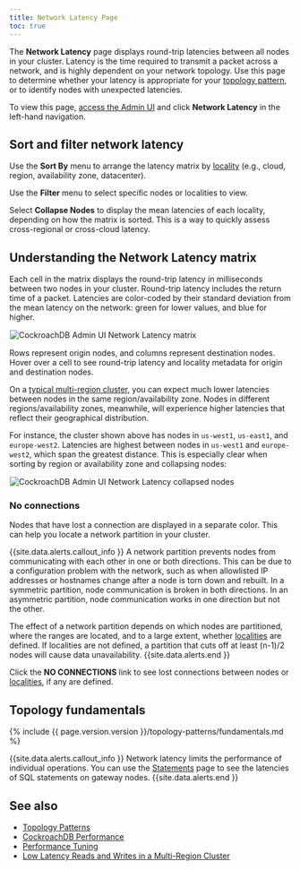 ```yaml
---
title: Network Latency Page
toc: true
---
```


The **Network Latency** page displays round-trip latencies between all nodes in your cluster. Latency is the time required to transmit a packet across a network, and is highly dependent on your network topology. Use this page to determine whether your latency is appropriate for your [topology pattern](topology-patterns.html), or to identify nodes with unexpected latencies.

To view this page, [access the Admin UI](admin-ui-overview.html#admin-ui-access) and click **Network Latency** in the left-hand navigation.

## Sort and filter network latency

Use the **Sort By** menu to arrange the latency matrix by [locality](cockroach-start.html#locality) (e.g., cloud, region, availability zone, datacenter).

Use the **Filter** menu to select specific nodes or localities to view.

Select **Collapse Nodes** to display the mean latencies of each locality, depending on how the matrix is sorted. This is a way to quickly assess cross-regional or cross-cloud latency.

## Understanding the Network Latency matrix

Each cell in the matrix displays the round-trip latency in milliseconds between two nodes in your cluster. Round-trip latency includes the return time of a packet. Latencies are color-coded by their standard deviation from the mean latency on the network: green for lower values, and blue for higher.

<img src="{{ 'images/v20.1/admin_ui_network_latency_matrix.png' | relative_url }}" alt="CockroachDB Admin UI Network Latency matrix" style="border:1px solid #eee;max-width:100%" />

Rows represent origin nodes, and columns represent destination nodes. Hover over a cell to see round-trip latency and locality metadata for origin and destination nodes.

On a [typical multi-region cluster](demo-low-latency-multi-region-deployment.html#step-4-access-the-admin-ui), you can expect much lower latencies between nodes in the same region/availability zone. Nodes in different regions/availability zones, meanwhile, will experience higher latencies that reflect their geographical distribution.

For instance, the cluster shown above has nodes in `us-west1`, `us-east1`, and `europe-west2`. Latencies are highest between nodes in `us-west1` and `europe-west2`, which span the greatest distance. This is especially clear when sorting by region or availability zone and collapsing nodes:

<img src="{{ 'images/v20.1/admin_ui_network_latency_collapsed_nodes.png' | relative_url }}" alt="CockroachDB Admin UI Network Latency collapsed nodes" style="border:1px solid #eee;max-width:100%" />

### No connections

Nodes that have lost a connection are displayed in a separate color. This can help you locate a network partition in your cluster.

{{site.data.alerts.callout_info }}
A network partition prevents nodes from communicating with each other in one or both directions. This can be due to a configuration problem with the network, such as when allowlisted IP addresses or hostnames change after a node is torn down and rebuilt. In a symmetric partition, node communication is broken in both directions. In an asymmetric partition, node communication works in one direction but not the other.

The effect of a network partition depends on which nodes are partitioned, where the ranges are located, and to a large extent, whether [localities](cockroach-start.html#locality) are defined. If localities are not defined, a partition that cuts off at least (n-1)/2 nodes will cause data unavailability.
{{site.data.alerts.end }}

Click the **NO CONNECTIONS** link to see lost connections between nodes or [localities](cockroach-start.html#locality), if any are defined.

## Topology fundamentals

{% include {{ page.version.version }}/topology-patterns/fundamentals.md %}

{{site.data.alerts.callout_info }}
Network latency limits the performance of individual operations. You can use the [Statements](admin-ui-statements-page.html) page to see the latencies of SQL statements on gateway nodes.
{{site.data.alerts.end }}

## See also

- [Topology Patterns](topology-patterns.html)
- [CockroachDB Performance](performance.html#latency)
- [Performance Tuning](performance-tuning.html)
- [Low Latency Reads and Writes in a Multi-Region Cluster](demo-low-latency-multi-region-deployment.html)
